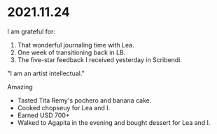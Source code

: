 # 2021.11.24

I am grateful for:

1. That wonderful journaling time with Lea.
2. One week of transitioning back in LB.
3. The five-star feedback I received yesterday in Scribendi.

"I am an artist intellectual."

Amazing

- Tasted Tita Remy's pochero and banana cake.
- Cooked chopseuy for Lea and I.
- Earned USD 700+
- Walked to Agapita in the evening and bought dessert for Lea and I.


